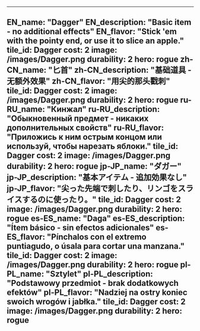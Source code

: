 ---

EN_name: "Dagger"
EN_description: "Basic item - no additional effects"
EN_flavor: "Stick 'em with the pointy end, or use it to slice an apple."
tile_id: Dagger
cost: 2
image: /images/Dagger.png
durability: 2
hero: rogue
zh-CN_name: "匕首"
zh-CN_description: "基础道具 - 无额外效果"
zh-CN_flavor: "用尖的那头戳刺"
tile_id: Dagger
cost: 2
image: /images/Dagger.png
durability: 2
hero: rogue
ru-RU_name: "Кинжал"
ru-RU_description: "Обыкновенный предмет - никаких дополнительных свойств"
ru-RU_flavor: "Приложись к ним острым концом или используй, чтобы нарезать яблоки."
tile_id: Dagger
cost: 2
image: /images/Dagger.png
durability: 2
hero: rogue
jp-JP_name: "ダガー"
jp-JP_description: "基本アイテム - 追加効果なし"
jp-JP_flavor: "尖った先端で刺したり、リンゴをスライスするのに使ったり。"
tile_id: Dagger
cost: 2
image: /images/Dagger.png
durability: 2
hero: rogue
es-ES_name: "Daga"
es-ES_description: "Ítem básico - sin efectos adicionales"
es-ES_flavor: "Pínchalos con el extremo puntiagudo, o úsala para cortar una manzana."
tile_id: Dagger
cost: 2
image: /images/Dagger.png
durability: 2
hero: rogue
pl-PL_name: "Sztylet"
pl-PL_description: "Podstawowy przedmiot - brak dodatkowych efektów"
pl-PL_flavor: "Nadziej na ostry koniec swoich wrogów i jabłka."
tile_id: Dagger
cost: 2
image: /images/Dagger.png
durability: 2
hero: rogue
---